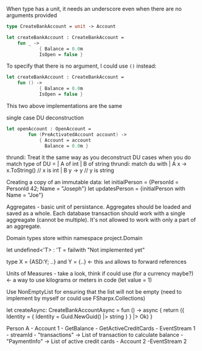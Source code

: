 When type has a unit, it needs an underscore even when there are no arguments provided

```fsharp
type CreateBankAccount = unit -> Account
```

```fsharp
let createBankAccount : CreateBankAccount =
    fun _ ->
            { Balance = 0.0m
            IsOpen = false }
```

To specify that there is no argument, I could use `()` instead:
```fsharp
let createBankAccount : CreateBankAccount =
    fun () ->
            { Balance = 0.0m
            IsOpen = false }
```
This two above implementations are the same



single case DU deconstruction
```fsharp
let openAccount : OpenAccount =
        fun (PreActivatedAccount account) ->
            { Account = account
              Balance = 0.0m }
```

thrundi: Treat it the same way as you deconstruct DU cases when you do match type of DU = | A of int | B of string
thrundi: match du with | A x -> x.ToString() // x is int | B y -> y // y is string


Creating a copy of an immutable data:
let initialPerson = {PersonId = PersonId 42; Name = "Joseph"}
let updatesPerson = {initialPerson with Name = "Joe"}

Aggregates - basic unit of persistance. Aggregates should be loaded and saved as a whole. Each database transaction should work with a single aggreagate (cannot be multiple). It's not allowed to work with only a part of an aggregate.

Domain types store within namespace project.Domain

let undefined<'T> : 'T = failwith "Not implemented yet"

type X = {ASD:Y; ..} and Y = {..} <- this `and` allows to forward references

Units of Measures - take a look, think if could use (for a currency maybe?) <- a way to use kilograms or meters in code (let value = 1<kg>)

Use NonEmptyList for ensuring that the list will not be empty (need to implement by myself or could use FSharpx.Collections)

let createAsync: CreateBankAccountAsync =
    fun () -> async { return ({ Identity = { Identity = Guid.NewGuid() |> string } } |> Ok) }


Person A
    - Account 1
        - GetBalance
        - GetActiveCreditCards
        - EventStream 1
            - streamId
                - "transactions"
                    -> List of transaction to calculate balance
                - "PaymentInfo"
                    -> List of active credit cards
    - Account 2
        -EventStream 2